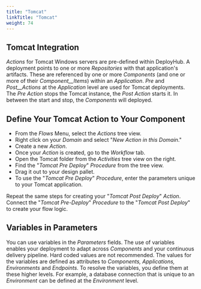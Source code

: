 ```yaml
---
title: "Tomcat"
linkTitle: "Tomcat"
weight: 74
---
```

## Tomcat Integration

_Actions_ for Tomcat Windows servers are pre-defined within DeployHub. A deployment points to one or more _Repositories_ with that application&#39;s artifacts. These are referenced by one or more _Components_ (and one or more of their _Component__Items_) within an _Application_. _Pre_ and _Post__Actions_ at the _Application_ level are used for Tomcat deployments. The _Pre Action_ stops the Tomcat instance, the _Post Action_ starts it. In between the start and stop, the _Components_ will deployed.

## Define Your Tomcat Action to Your Component

- From the _Flows_ Menu, select the _Actions_ tree view.
- Right click on your _Domain_ and select &quot;_New Action in this Domain_.&quot;
- Create a new _Action_.
- Once your _Action_ is created, go to the _Workflow_ tab.
- Open the Tomcat folder from the _Activities_ tree view on the right.
- Find the &quot;_Tomcat Pre Deploy_&quot; _Procedure_ from the tree view.
- Drag it out to your design pallet.
- To use the &quot;_Tomcat Pre Deploy_&quot; _Procedure_, enter the parameters unique to your Tomcat application.

Repeat the same steps for creating your &quot;_Tomcat Post Deploy_&quot; _Action_. Connect the &quot;_Tomcat Pre-Deploy_&quot; _Procedure_ to the &quot;_Tomcat Post Deploy_&quot; to create your flow logic.

## Variables in Parameters

You can use variables in the _Parameters_ fields. The use of variables enables your deployment to adapt across _Components_ and your continuous delivery pipeline. Hard coded values are not recommended. The values for the variables are defined as attributes to _Components, Applications, Environments_ and _Endpoints_. To resolve the variables, you define them at these higher levels. For example, a database connection that is unique to an _Environment_ can be defined at the _Environment_ level.
